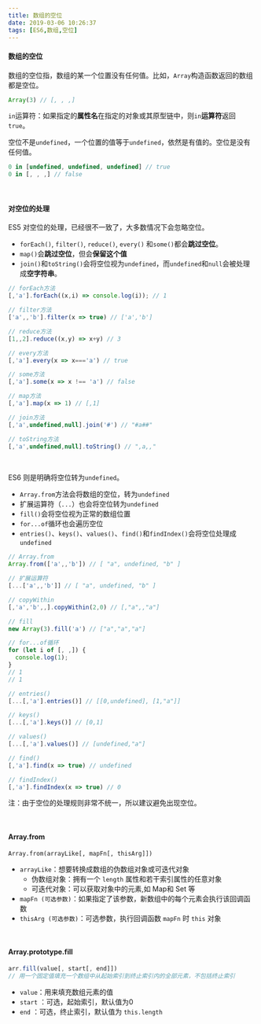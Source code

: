 ```yaml
---
title: 数组的空位
date: 2019-03-06 10:26:37
tags: [ES6,数组,空位]
---
```


#### 数组的空位

数组的空位指，数组的某一个位置没有任何值。比如，`Array`构造函数返回的数组都是空位。 

```javascript
Array(3) // [, , ,]
```

`in`运算符：如果指定的**属性名**在指定的对象或其原型链中，则`in`**运算符**返回`true`。

 空位不是`undefined`，一个位置的值等于`undefined`，依然是有值的。空位是没有任何值。

```javascript
0 in [undefined, undefined, undefined] // true
0 in [, , ,] // false
```

<!--more-->

<br/>

#### 对空位的处理 

ES5 对空位的处理，已经很不一致了，大多数情况下会忽略空位。

- `forEach()`, `filter()`, `reduce()`, `every()` 和`some()`都会**跳过空位**。
- `map()`会**跳过空位**，但会**保留这个值** 
- `join()`和`toString()`会将空位视为`undefined`，而`undefined`和`null`会被处理成**空字符串**。

```javascript
// forEach方法
[,'a'].forEach((x,i) => console.log(i)); // 1

// filter方法
['a',,'b'].filter(x => true) // ['a','b']

// reduce方法
[1,,2].reduce((x,y) => x+y) // 3

// every方法
[,'a'].every(x => x==='a') // true

// some方法
[,'a'].some(x => x !== 'a') // false

// map方法
[,'a'].map(x => 1) // [,1]

// join方法
[,'a',undefined,null].join('#') // "#a##"

// toString方法
[,'a',undefined,null].toString() // ",a,,"
```

<br/>

ES6 则是明确将空位转为`undefined`。 

- `Array.from`方法会将数组的空位，转为`undefined` 
- 扩展运算符（`...`）也会将空位转为`undefined` 
- `fill()`会将空位视为正常的数组位置 
- `for...of`循环也会遍历空位 
- `entries()`、`keys()`、`values()`、`find()`和`findIndex()`会将空位处理成`undefined` 

```javascript
// Array.from
Array.from(['a',,'b']) // [ "a", undefined, "b" ]

// 扩展运算符
[...['a',,'b']] // [ "a", undefined, "b" ]

// copyWithin
[,'a','b',,].copyWithin(2,0) // [,"a",,"a"]

// fill
new Array(3).fill('a') // ["a","a","a"]

// for...of循环
for (let i of [, ,]) {
  console.log(1); 
}
// 1
// 1

// entries()
[...[,'a'].entries()] // [[0,undefined], [1,"a"]]

// keys()
[...[,'a'].keys()] // [0,1]

// values()
[...[,'a'].values()] // [undefined,"a"]

// find()
[,'a'].find(x => true) // undefined

// findIndex()
[,'a'].findIndex(x => true) // 0
```

注：由于空位的处理规则非常不统一，所以建议避免出现空位。 

<br/>

#### Array.from

```
Array.from(arrayLike[, mapFn[, thisArg]])
```

- `arrayLike`：想要转换成数组的伪数组对象或可迭代对象
  - 伪数组对象：拥有一个 `length` 属性和若干索引属性的任意对象 
  - 可迭代对象：可以获取对象中的元素,如 Map和 Set 等 
- `mapFn (可选参数)`：如果指定了该参数，新数组中的每个元素会执行该回调函数
- `thisArg (可选参数)`：可选参数，执行回调函数 `mapFn` 时 `this` 对象

<br/>

#### Array.prototype.fill

```javascript
arr.fill(value[, start[, end]])
// 用一个固定值填充一个数组中从起始索引到终止索引内的全部元素，不包括终止索引
```

- `value`：用来填充数组元素的值
- `start` ：可选，起始索引，默认值为0 
- `end` ：可选，终止索引，默认值为 `this.length` 

<br/>